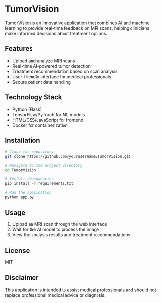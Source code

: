 # TumorVision

TumorVision is an innovative application that combines AI and machine learning to provide real-time feedback on MRI scans, helping clinicians make informed decisions about treatment options.

## Features

- Upload and analyze MRI scans
- Real-time AI-powered tumor detection
- Treatment recommendation based on scan analysis
- User-friendly interface for medical professionals
- Secure patient data handling

## Technology Stack

- Python (Flask)
- TensorFlow/PyTorch for ML models
- HTML/CSS/JavaScript for frontend
- Docker for containerization

## Installation

```bash
# Clone the repository
git clone https://github.com/yourusername/TumorVision.git

# Navigate to the project directory
cd TumorVision

# Install dependencies
pip install -r requirements.txt

# Run the application
python app.py
```

## Usage

1. Upload an MRI scan through the web interface
2. Wait for the AI model to process the image
3. View the analysis results and treatment recommendations

## License

MIT

## Disclaimer

This application is intended to assist medical professionals and should not replace professional medical advice or diagnosis.